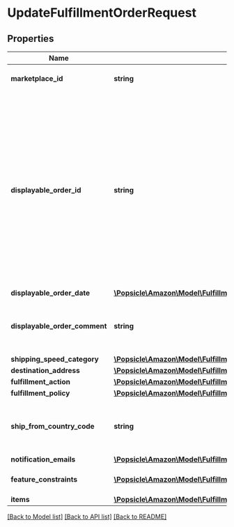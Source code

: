 # UpdateFulfillmentOrderRequest

## Properties
Name | Type | Description | Notes
------------ | ------------- | ------------- | -------------
**marketplace_id** | **string** | The marketplace the fulfillment order is placed against. | [optional] 
**displayable_order_id** | **string** | A fulfillment order identifier that the seller creates. This value displays as the order identifier in recipient-facing materials such as the outbound shipment packing slip. The value of DisplayableOrderId should match the order identifier that the seller provides to the recipient. The seller can use the SellerFulfillmentOrderId for this value or they can specify an alternate value if they want the recipient to reference an alternate order identifier. | [optional] 
**displayable_order_date** | [**\Popsicle\Amazon\Model\FulfillmentInbound\Timestamp**](Timestamp.md) |  | [optional] 
**displayable_order_comment** | **string** | Order-specific text that appears in recipient-facing materials such as the outbound shipment packing slip. | [optional] 
**shipping_speed_category** | [**\Popsicle\Amazon\Model\FulfillmentInbound\ShippingSpeedCategory**](ShippingSpeedCategory.md) |  | [optional] 
**destination_address** | [**\Popsicle\Amazon\Model\FulfillmentInbound\Address**](Address.md) |  | [optional] 
**fulfillment_action** | [**\Popsicle\Amazon\Model\FulfillmentInbound\FulfillmentAction**](FulfillmentAction.md) |  | [optional] 
**fulfillment_policy** | [**\Popsicle\Amazon\Model\FulfillmentInbound\FulfillmentPolicy**](FulfillmentPolicy.md) |  | [optional] 
**ship_from_country_code** | **string** | The two-character country code for the country from which the fulfillment order ships. Must be in ISO 3166-1 alpha-2 format. | [optional] 
**notification_emails** | [**\Popsicle\Amazon\Model\FulfillmentInbound\NotificationEmailList**](NotificationEmailList.md) |  | [optional] 
**feature_constraints** | [**\Popsicle\Amazon\Model\FulfillmentInbound\FeatureSettings[]**](FeatureSettings.md) | A list of features and their fulfillment policies to apply to the order. | [optional] 
**items** | [**\Popsicle\Amazon\Model\FulfillmentInbound\UpdateFulfillmentOrderItemList**](UpdateFulfillmentOrderItemList.md) |  | [optional] 

[[Back to Model list]](../../README.md#documentation-for-models) [[Back to API list]](../../README.md#documentation-for-api-endpoints) [[Back to README]](../../README.md)

